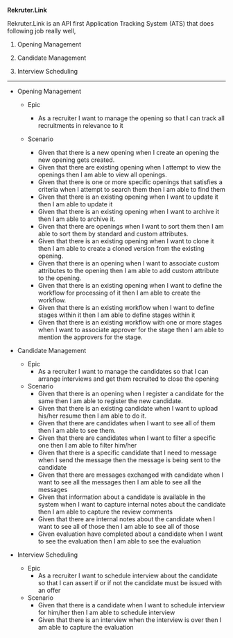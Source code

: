 **Rekruter.Link**

Rekruter.Link is an API first Application Tracking System (ATS) that does following job really well,

1. Opening Management

2. Candidate Management

3. Interview Scheduling

   

------



- Opening Management

  - Epic
    - As a recruiter I want to manage the opening so that I can track all recruitments in relevance to it

  - Scenario
    - Given that there is a new opening when I create an opening the new opening gets created.
    - Given that there are existing opening when I attempt to view the openings then I am able to view all openings.
    - Given that there is one or more specific openings that satisfies a criteria when I attempt to search them then I am able to find them
    - Given that there is an existing opening when I want to update it then I am able to update it
    - Given that there is an existing opening when I want to archive it then I am able to archive it.
    - Given that there are openings when I want to sort them then I am able to sort them by standard and custom attributes.
    - Given that there is an existing opening when I want to clone it then I am able to create a cloned version from the existing opening.
    - Given that there is an opening when I want to associate custom attributes to the opening then I am able to add custom attribute to the opening.
    - Given that there is an existing opening when I want to define the workflow for processing of it then I am able to create the workflow.
    - Given that there is an existing workflow when I want to define stages within it then I am able to define stages within it
    - Given that there is an existing workflow with one or more stages when I want to associate approver for the stage then I am able to mention the approvers for the stage.

- Candidate Management

  - Epic
    - As a recruiter I want to manage the candidates so that I can arrange interviews and get them recruited to close the opening
  - Scenario
    - Given that there is an opening when I register a candidate for the same then I am able to register the new candidate.
    - Given that there is an existing candidate when I want to upload his/her resume then I am able to do it.
    - Given that there are candidates when I want to see all of them then I am able to see them.
    - Given that there are candidates when I want to filter a specific one then I am able to filter him/her
    - Given that there is a specific candidate that I need to message when I send the message then the message is being sent to the candidate
    - Given that there are messages exchanged with candidate when I want to see all the messages then I am able to see all the messages
    - Given that information about a candidate is available in the system when I want to capture internal notes about the candidate then I am able to capture the review comments
    - Given that there are internal notes about the candidate when I want to see all of those then I am able to see all of those
    - Given evaluation have completed about a candidate when I want to see the evaluation then I am able to see the evaluation

- Interview Scheduling 

  - Epic
    - As a recruiter I want to schedule interview about the candidate so that I can assert if or if not the candidate must be issued with an offer
  - Scenario
    - Given that there is a candidate when I want to schedule interview for him/her then I am able to schedule interview
    - Given that there is an interview when the interview is over then I am able to capture the evaluation



